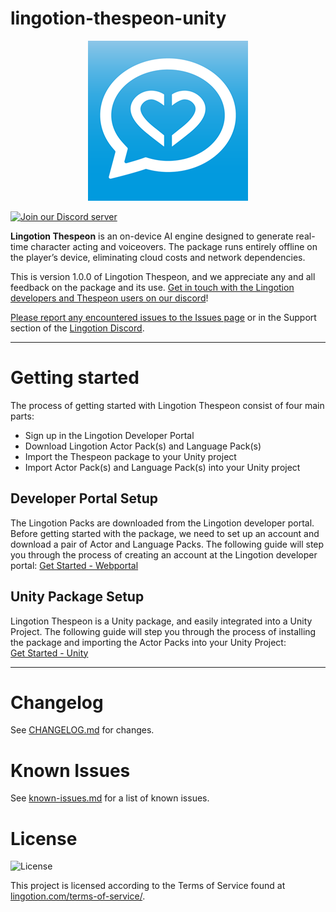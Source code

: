 # lingotion-thespeon-unity
<div align="center">

![](./Documentation~/data/lingotion_icon_ios_01_small.png)
  
</div>

<a target="_blank" href="https://discord.gg/9f2HFyu5gF"><img src="https://dcbadge.limes.pink/api/server/https://discord.gg/9f2HFyu5gF" alt="Join our Discord server" /></a>


**Lingotion Thespeon** is an on-device AI engine designed to generate real-time character acting and voiceovers.
The package runs entirely offline on the player’s device, eliminating cloud costs and network dependencies.

This is version 1.0.0 of Lingotion Thespeon, and we appreciate any and all feedback on the package and its use. [Get in touch with the Lingotion developers and Thespeon users on our discord](https://discord.gg/9f2HFyu5gF)!

[Please report any encountered issues to the Issues page](https://github.com/Lingotion/unity-package/issues) or in the Support section of the [Lingotion Discord](https://discord.gg/9f2HFyu5gF).

---
# Getting started

The process of getting started with Lingotion Thespeon consist of four main parts:
- Sign up in the Lingotion Developer Portal
- Download Lingotion Actor Pack(s) and Language Pack(s)
- Import the Thespeon package to your Unity project
- Import Actor Pack(s) and Language Pack(s) into your Unity project

## **Developer Portal Setup**  
The Lingotion Packs are downloaded from the Lingotion developer portal. Before getting started with the package, we need to set up an account and download a pair of Actor and Language Packs.
The following guide will step you through the process of creating an account at the Lingotion developer portal: 
[Get Started - Webportal](./Documentation~/get-started-webportal.md)  

## **Unity Package Setup**  
Lingotion Thespeon is a Unity package, and easily integrated into a Unity Project. The following guide will step you through the process of installing the package and importing the Actor Packs into your Unity Project:  
[Get Started - Unity](./Documentation~/get-started-unity.md)  

---

# Changelog
See [CHANGELOG.md](https://github.com/Lingotion/lingotion-thespeon-unity/blob/main/CHANGELOG.md) for changes.


# Known Issues
See [known-issues.md](./Documentation~/known-issues.md) for a list of known issues.


# License
![License](https://img.shields.io/badge/license-Custom-blue.svg)

This project is licensed according to the Terms of Service found at [lingotion.com/terms-of-service/](https://lingotion.com/terms-of-service/).

